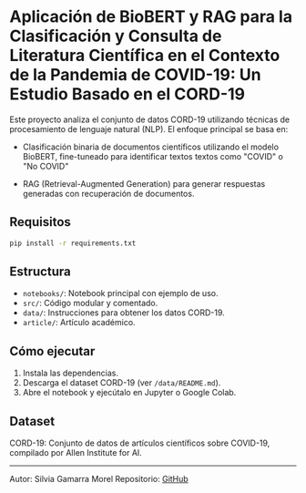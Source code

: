 # Aplicación de BioBERT y RAG para la Clasificación y Consulta de Literatura Científica en el Contexto de la Pandemia de COVID-19: Un Estudio Basado en el CORD-19

Este proyecto analiza el conjunto de datos CORD-19 utilizando técnicas de procesamiento de lenguaje natural (NLP). El enfoque principal se basa en:

- Clasificación binaria de documentos científicos utilizando el modelo BioBERT, fine-tuneado para identificar textos textos como "COVID" o "No COVID"

- RAG (Retrieval-Augmented Generation) para generar respuestas generadas con recuperación de documentos.

## Requisitos

```bash
pip install -r requirements.txt
```

## Estructura

- `notebooks/`: Notebook principal con ejemplo de uso.
- `src/`: Código modular y comentado.
- `data/`: Instrucciones para obtener los datos CORD-19.
- `article/`: Artículo académico.

## Cómo ejecutar

1. Instala las dependencias.
2. Descarga el dataset CORD-19 (ver `/data/README.md`).
3. Abre el notebook y ejecútalo en Jupyter o Google Colab.

## Dataset

CORD-19: Conjunto de datos de artículos científicos sobre COVID-19, compilado por Allen Institute for AI.

---
Autor: Silvia Gamarra Morel
Repositorio: [GitHub](https://github.com/gsm180789/cord19-nlp-proyecto)
